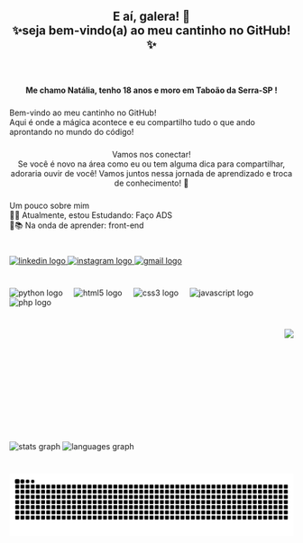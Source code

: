 <h2 align="center">E aí, galera! 👋<br>✨seja bem-vindo(a) ao meu cantinho no GitHub!✨</h2>

###

<br clear="both">

<h4 align="center">Me chamo Natália, tenho 18 anos e moro em Taboão da Serra-SP !</h4>

###

<p align="left">Bem-vindo ao meu cantinho no GitHub!<br>Aqui é onde a mágica acontece e eu compartilho tudo o que ando aprontando no mundo do código!</p>

###

<p align="center">Vamos nos conectar!<br>Se você é novo na área como eu ou tem alguma dica para compartilhar, adoraria ouvir de você! Vamos juntos nessa jornada de aprendizado e troca de conhecimento! 🚀</p>

###

<p align="left">Um pouco sobre mim<br>🔹🔧 Atualmente, estou Estudando: Faço ADS<br>🔹📚 Na onda de aprender: front-end</p>

###

<br clear="both">

<div align="left">
  <a href="https://www.linkedin.com/in/nat%C3%A1lia-martins-naty-martins-8757a728a/" target="_blank">
    <img src="https://img.shields.io/static/v1?message=LinkedIn&logo=linkedin&label=&color=0077B5&logoColor=white&labelColor=&style=for-the-badge" height="40" alt="linkedin logo"  />
  </a>
  <a href="https://www.instagram.com/naty_martins01?igsh=aWNkdGx1OGswaGJw&utm_source=qr" target="_blank">
    <img src="https://img.shields.io/static/v1?message=Instagram&logo=instagram&label=&color=E4405F&logoColor=white&labelColor=&style=for-the-badge" height="40" alt="instagram logo"  />
  </a>
  <a href="mailto:n.martinsribeiro2002@gmail.com?subject=Link do github &body=" target="_blank">
    <img src="https://img.shields.io/static/v1?message=Gmail&logo=gmail&label=&color=D14836&logoColor=white&labelColor=&style=for-the-badge" height="40" alt="gmail logo"  />
  </a>
</div>

###

<br clear="both">

<div align="left">
  <img src="https://cdn.jsdelivr.net/gh/devicons/devicon/icons/python/python-original.svg" height="40" alt="python logo"  />
  <img width="12" />
  <img src="https://cdn.jsdelivr.net/gh/devicons/devicon/icons/html5/html5-original.svg" height="40" alt="html5 logo"  />
  <img width="12" />
  <img src="https://cdn.jsdelivr.net/gh/devicons/devicon/icons/css3/css3-original.svg" height="40" alt="css3 logo"  />
  <img width="12" />
  <img src="https://cdn.jsdelivr.net/gh/devicons/devicon/icons/javascript/javascript-original.svg" height="40" alt="javascript logo"  />
  <img width="12" />
  <img src="https://cdn.jsdelivr.net/gh/devicons/devicon/icons/php/php-original.svg" height="40" alt="php logo"  />
</div>

###

<br clear="both">

<img align="right" height="200" src="https://i.imgflip.com/65efzo.gif"  />

###

<br clear="both">

<div align="left">
  <img src="https://github-readme-stats.vercel.app/api?username=natymartinsgit&hide_title=false&hide_rank=false&show_icons=true&include_all_commits=true&count_private=true&disable_animations=false&theme=radical&locale=pt-br&hide_border=false&order=1" height="131" alt="stats graph"  />
  <img src="https://github-readme-stats.vercel.app/api/top-langs?username=natymartinsgit&locale=pt-br&hide_title=false&layout=compact&card_width=320&langs_count=2&theme=radical&hide_border=false&order=2" height="105" alt="languages graph"  />
</div>

###

<br clear="both">

<img src="https://raw.githubusercontent.com/natymartinsgit/natymartinsgit/output/snake.svg" alt="Snake animation" />

###
